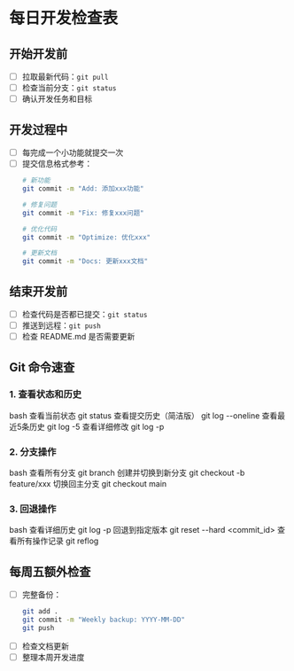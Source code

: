 # 每日开发检查表

## 开始开发前
- [ ] 拉取最新代码：`git pull`
- [ ] 检查当前分支：`git status`
- [ ] 确认开发任务和目标

## 开发过程中
- [ ] 每完成一个小功能就提交一次
- [ ] 提交信息格式参考：
  ```bash
  # 新功能
  git commit -m "Add: 添加xxx功能"

  # 修复问题
  git commit -m "Fix: 修复xxx问题"

  # 优化代码
  git commit -m "Optimize: 优化xxx"

  # 更新文档
  git commit -m "Docs: 更新xxx文档"
  ```

## 结束开发前
- [ ] 检查代码是否都已提交：`git status`
- [ ] 推送到远程：`git push`
- [ ] 检查 README.md 是否需要更新

## Git 命令速查

### 1. 查看状态和历史
bash
查看当前状态
git status
查看提交历史（简洁版）
git log --oneline
查看最近5条历史
git log -5
查看详细修改
git log -p

### 2. 分支操作
bash
查看所有分支
git branch
创建并切换到新分支
git checkout -b feature/xxx
切换回主分支
git checkout main

### 3. 回退操作
bash
查看详细历史
git log -p
回退到指定版本
git reset --hard <commit_id>
查看所有操作记录
git reflog

## 每周五额外检查
- [ ] 完整备份：
  ```bash
  git add .
  git commit -m "Weekly backup: YYYY-MM-DD"
  git push
  ```
- [ ] 检查文档更新
- [ ] 整理本周开发进度